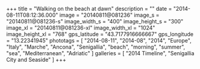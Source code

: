 +++
title = "Walking on the beach at dawn"
description = ""
date = "2014-08-11T08:12:36.000"
image = "20140811@081236"
image_s = "20140811@081236-s"
image_width_s = "400"
image_height_s = "300"
image_xl = "20140811@081236-xl"
image_width_xl = "1024"
image_height_xl = "768"
gps_latitude = "43.7177916666667"
gps_longitude = "13.22341945"
phototags = [ "2014-08-11", "2014-08", "2014", "Europe", "Italy", "Marche", "Ancona", "Senigallia", "beach", "morning", "summer", "sea", "Mediterranean", "Adriatic" ]
galleries = [ "2014 Timeline", "Senigallia City and Seaside" ]
+++

